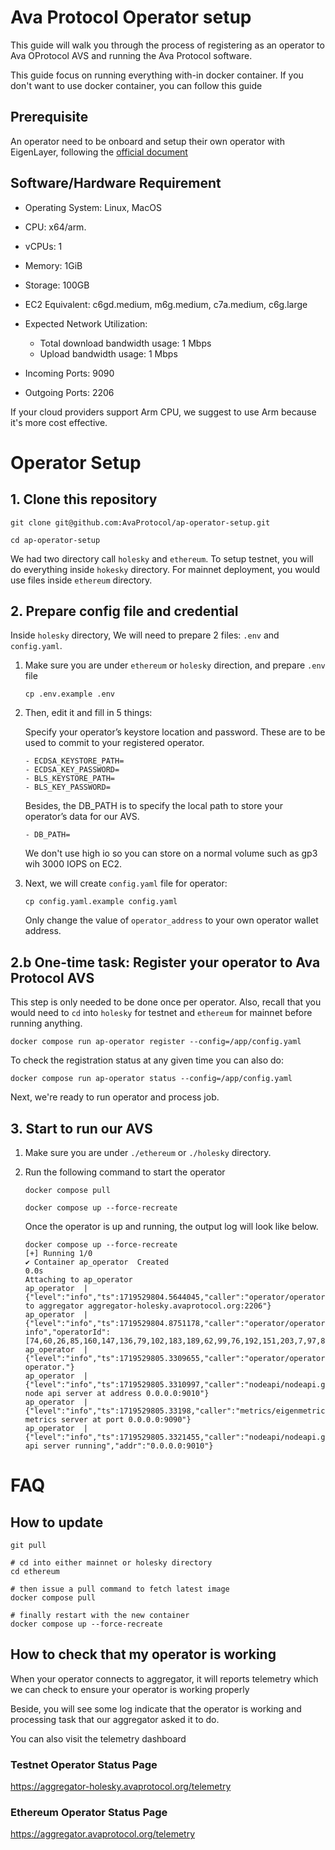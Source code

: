 # Ava Protocol Operator setup

This guide will walk you through the process of registering as an operator to Ava OProtocol AVS and running the Ava Protocol software.

This guide focus on running everything with-in docker container. If you don't
want to use docker container, you can follow this guide 

## Prerequisite

An operator need to be onboard and setup their own operator with EigenLayer,
following the [official
document](https://docs.eigenlayer.xyz/eigenlayer/operator-guides/operator-introduction)

## Software/Hardware Requirement

- Operating System: Linux, MacOS
- CPU: x64/arm. 
- vCPUs: 1
- Memory: 1GiB
- Storage: 100GB
- EC2 Equivalent: c6gd.medium, m6g.medium, c7a.medium, c6g.large
- Expected Network Utilization:
    - Total download bandwidth usage: 1 Mbps
    - Upload bandwidth usage: 1 Mbps

- Incoming Ports: 9090
- Outgoing Ports: 2206

If your cloud providers support Arm CPU, we suggest to use Arm because it's more cost effective.

# Operator Setup

## 1. Clone this repository

```
git clone git@github.com:AvaProtocol/ap-operator-setup.git

cd ap-operator-setup
```

We had two directory call `holesky` and `ethereum`. To setup testnet, you will do
everything inside `hokesky` directory. For mainnet deployment, you would use
files inside `ethereum` directory.


## 2. Prepare config file and credential

Inside `holesky` directory, We will need to prepare 2 files: `.env` and `config.yaml`.

1. Make sure you are under `ethereum` or `holesky` direction, and prepare `.env` file
    ```
    cp .env.example .env
    ```

2. Then, edit it and fill in 5 things:

    Specify your operator’s keystore location and password. These are to be used to commit to your registered operator.
    ```
    - ECDSA_KEYSTORE_PATH=
    - ECDSA_KEY_PASSWORD=
    - BLS_KEYSTORE_PATH=
    - BLS_KEY_PASSWORD=
    ```

    Besides, the DB_PATH is to specify the local path to store your operator’s data for our AVS.
    ```
    - DB_PATH=
    ```

    We don't use high io so you can store on a normal volume such as gp3 wih 3000
    IOPS on EC2.

3. Next, we will create `config.yaml` file for operator:

    ```
    cp config.yaml.example config.yaml
    ```

    Only change the value of `operator_address` to your own operator wallet address.


## 2.b One-time task: Register your operator to Ava Protocol AVS

This step is only needed to be done once per operator. Also, recall that you
would need to `cd` into `holesky` for testnet and `ethereum` for mainnet before
running anything.


```
docker compose run ap-operator register --config=/app/config.yaml
```

To check the registration status at any given time you can also do:

```
docker compose run ap-operator status --config=/app/config.yaml
```

Next, we're ready to run operator and process job.

## 3. Start to run our AVS
1. Make sure you are under `./ethereum` or `./holesky` directory.
2. Run the following command to start the operator
    ```
    docker compose pull

    docker compose up --force-recreate
    ```

    Once the operator is up and running, the output log will look like below.
    ```
    docker compose up --force-recreate
    [+] Running 1/0
    ✔ Container ap_operator  Created                                                                                                                                                          0.0s 
    Attaching to ap_operator
    ap_operator  | {"level":"info","ts":1719529804.5644045,"caller":"operator/operator.go:263","msg":"Connect to aggregator aggregator-holesky.avaprotocol.org:2206"}
    ap_operator  | {"level":"info","ts":1719529804.8751178,"caller":"operator/operator.go:307","msg":"Operator info","operatorId":[74,60,26,85,160,147,136,79,102,183,189,62,99,76,192,151,203,7,97,85,230,236,25,160,46,242,83,194,177,93,63,163],"operatorAddr":"0x2273e70Ea0F159985a9312e875839CbF242f162e","operatorG1Pubkey":"E([13980129839750270625587959504067205960106881892608925358182969477593110597180,2713793992502006479543294653290264953732656227600455037615150886215476630684])","operatorG2Pubkey":"E([10006440951214432193970386287330007898372605552301114697229665952718363326438+2917899138783614023915162275072742305856792653861495716209344717215206657922*u,20465317265628248898772842070116958367267377808142334627836040792686631701030+11895853732396257221594908719294998059804388586884333547663795174064486592588*u])"}
    ap_operator  | {"level":"info","ts":1719529805.3309655,"caller":"operator/operator.go:330","msg":"Starting operator."}
    ap_operator  | {"level":"info","ts":1719529805.3310997,"caller":"nodeapi/nodeapi.go:104","msg":"Starting node api server at address 0.0.0.0:9010"}
    ap_operator  | {"level":"info","ts":1719529805.33198,"caller":"metrics/eigenmetrics.go:81","msg":"Starting metrics server at port 0.0.0.0:9090"}
    ap_operator  | {"level":"info","ts":1719529805.3321455,"caller":"nodeapi/nodeapi.go:238","msg":"node api server running","addr":"0.0.0.0:9010"}
    ```

# FAQ

## How to update

```
git pull 

# cd into either mainnet or holesky directory
cd ethereum

# then issue a pull command to fetch latest image
docker compose pull

# finally restart with the new container
docker compose up --force-recreate
```

## How to check that my operator is working

When your operator connects to aggregator, it will reports telemetry which we
can check to ensure your operator is working properly

Beside, you will see some log indicate that the operator is working and
processing task that our aggregator asked it to do.

You can also visit the telemetry dashboard

### Testnet Operator Status Page

https://aggregator-holesky.avaprotocol.org/telemetry

### Ethereum Operator Status Page

https://aggregator.avaprotocol.org/telemetry
